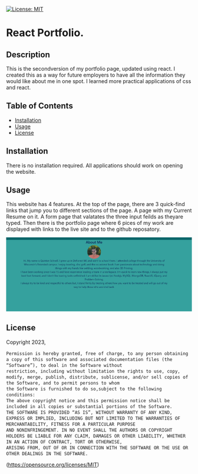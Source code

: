  [![License: MIT](https://img.shields.io/badge/License-MIT-yellow.svg)](https://opensource.org/licenses/MIT)
# React Portfolio.

## Description
This is the secondversion of my portfolio page, updated using react. I created this as a way for future employers to have all the information they would like about me in one spot. I learned more practical applications of css and react.

## Table of Contents

- [Installation](#installation)
- [Usage](#usage)
- [License](#license)


## Installation
There is no installation required. All applications should work on opening the website.

## Usage
This website has 4 features. At the top of the page, there are 3 quick-find links that jump you to different sections of the page. A page with my Current Resume on it. A form page that valatates the three input feilds as theyare typed. Then there is the portfolio page where 6 pices of my work are displayed with links to the live site and to the github reposatory.

![picture of website](./src/images/rectport.png)

## License

Copyright 2023, 

    Permission is hereby granted, free of charge, to any person obtaining a copy of this software and associated documentation files (the “Software”), to deal in the Software without 
    restriction, including without limitation the rights to use, copy, modify, merge, publish, distribute, sublicense, and/or sell copies of the Software, and to permit persons to whom 
    the Software is furnished to do so,subject to the following conditions:
    The above copyright notice and this permission notice shall be included in all copies or substantial portions of the Software.
    THE SOFTWARE IS PROVIDED “AS IS”, WITHOUT WARRANTY OF ANY KIND, EXPRESS OR IMPLIED, INCLUDING BUT NOT LIMITED TO THE WARRANTIES OF MERCHANTABILITY, FITNESS FOR A PARTICULAR PURPOSE 
    AND NONINFRINGEMENT. IN NO EVENT SHALL THE AUTHORS OR COPYRIGHT HOLDERS BE LIABLE FOR ANY CLAIM, DAMAGES OR OTHER LIABILITY, WHETHER IN AN ACTION OF CONTRACT, TORT OR OTHERWISE, 
    ARISING FROM, OUT OF OR IN CONNECTION WITH THE SOFTWARE OR THE USE OR OTHER DEALINGS IN THE SOFTWARE.
(https://opensource.org/licenses/MIT)
